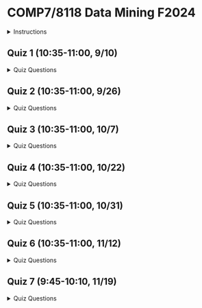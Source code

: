 # COMP7/8118 Data Mining F2024

<details>

<summary>Instructions</summary>

-   Closed book, no electronic device allowed.
-   Please put down your name and student ID at the top of your answer sheet.

</details>

## Quiz 1 (10:35-11:00, 9/10)

<details>

<summary>Quiz Questions</summary>

### Question 1

Consider the Apriori algorithm discussed in class, let $L_2$ = $\{\{A,B\}, \{B,C\}, \{C,D\}, \{A,D\}, \{D,E\}, \{A,C\}$, $\{B,E\}\}$, what are the candidates generated using Apriori for $L_3$? (Note: $L_2$ are all the frequent itemsets of size 2)

### Question 2

Given the following transaction history: $T_1$ = $\{A,B,D,E\}$, $T_2$ = $\{B,C,E,F\}$, $T_3$ = $\{B,E,D\}$, $T_4$ = $\{B,F\}$, $T_5$ = $\{A,B,C,F\}$. Let support threshold be 2, please draw the most compact FP-tree. Conditional FP-tree is not required.

### Question 3

In general, consider a set of transactions containing items $A$, $B$, and $C$; let $cf(\cdot)$ denote the confidence function, please answer true or false for the following statements on association rules: 1. $cf(A\rightarrow B) \leq cf(A\rightarrow BC)$ 2. $cf(AB\rightarrow C) > cf(A\rightarrow BC)$ 3. if $cf(A\rightarrow B) \geq cf(B\rightarrow C)$, then $cf(A\rightarrow B) \geq cf(A\rightarrow C)$

### Question 4

Please explain the relationship between *closed itemsets* vs. *maximal itemsets*.

</details>

## Quiz 2 (10:35-11:00, 9/26)

<details>

<summary>Quiz Questions</summary>

### Question 1

Consider the Minhashing algorithm we discussed in class. Below we show the original shingle-document matrix (the first table) and two permutation outputs of the matrix. Please answer the following questsion:

1.  What are the singatures of S1 and S2, respectively, based on the given matrix permutations?
2.  What is the Jaccard similarity of S1 and S2? What about the similarity of their signatures?

::: {style="display: flex; justify-content: space-between;"}
| Index | Shingle | S1  | S2  |
|-------|---------|-----|-----|
| 1     | A       | 1   | 0   |
| 2     | B       | 0   | 0   |
| 3     | C       | 1   | 1   |
| 4     | D       | 0   | 1   |
| 5     | E       | 1   | 1   |

| Index | Shingle | S1  | S2  |
|-------|---------|-----|-----|
| 1     | B       | 0   | 0   |
| 2     | C       | 1   | 1   |
| 3     | D       | 0   | 1   |
| 4     | E       | 1   | 1   |
| 5     | A       | 1   | 0   |

| Index | Shingle | S1  | S2  |
|-------|---------|-----|-----|
| 1     | D       | 0   | 1   |
| 2     | B       | 0   | 0   |
| 3     | A       | 1   | 0   |
| 4     | C       | 1   | 1   |
| 5     | E       | 1   | 1   |
:::

### Question 2

Given a LSH function $F=\{\frac{\theta}{4},\frac{3\theta}{4},0.9,0.1\}$, $\theta\in(0,2\pi)$, over data set $P$, if we know the distance of two data points $u$ and $v$ is $\frac{4\theta}{5}$, then the chances of $F(u)=F(v)$ is: A) $\leq$ 0.9; B) $\geq$ 0.9; C) $\leq$ 0.1; D) $\geq$ 0.1.

### Question 3

Pleas answer *true* or *false* for the following statements about the K-means clustering algorithm:

1.  K-means clustering works well even when the clusters have different sizes and different densities.
2.  K-means clustering algorithm iteratively updates the cluster centroids until a stopping condition is met.
3.  The initial placement of centroids in K-means clustering has no impact on the final clusters formed.

### Question 4

Given the set of data points: (0,1), (1,1), (1,4), (2,3), and (4,1), determine the final composition of two clusters when employing an agglomerative hierarchical clustering approach. For this exercise, use the single linkage method to calculate the distance between clusters. It is not necessary to provide the intermediate steps of the clustering process; only the final two clusters are required. (Note: $d(X,Y)=\sqrt{(x_1-x_2)^2+(y_1-y_2)^2}$)

</details>

## Quiz 3 (10:35-11:00, 10/7)

<details>

<summary>Quiz Questions</summary>

### Question 1

Please answer *true* or *false* for the following statements about the EM cluster algorithm:

1.  It does not require any assumption of the underlying data distribution.
2.  It does not require the number of clusters as an input parameter.
3.  It can identify clusters of different densities.

### Question 2

Consider the DBSCAN algorithm, please briefly explain under what conditions two core points $u$ and $v$ are assigned to the same cluster. Also, if $w$ is a border point, how does the algorithm decide its cluster assignment?

### Question 3

Consider $F(\cdot)$ as a clustering evaluation metric, let $F(C(X))=a$, where $C(X)$ is the clustering of data set $X$. Let $X'$ be a random data set of the same domain range as $X$, and $P(\cdot)$ denote the probability function. We say $C(X)$ is statistically significant if: A)$a\leq 0.05$; B)$a\geq 0.05$; C)$P(F(C(X'))=a)\leq 0.05$; D) $P(F(C(X'))=a)\geq 0.05$.

### Question 4

Given the join probability of two random variables $X$ and $Y$, please compute the following conditional entropy: 1) $H(X|Y=1)$; 2) $H(Y|X=1)$. Hint: $H(Y|X=x)=-\sum_y p(Y=y|X=x)\log_2 p(Y=y|X=x)$.

::: {style="display: flex; justify-content: space-between;"}
| X\\Y | Y=0 | Y=1 |
|------|-----|-----|
| X=0  | 1/2 | 0   |
| X=1  | 1/4 | 1/4 |
:::

</details>

## Quiz 4 (10:35-11:00, 10/22)

<details>

<summary>Quiz Questions</summary>

### Question 1

Please answer *true* or *false* for the following statements:

1.  A classifier trained on less training data is less likely to overfit.
2.  An overly complex training model can contribute to overfitting.
3.  The k-nearest neighbor classifier explicitly learns a model from the training data.
4.  Bayesian Belief Networks excel in incorporating domain knowledge and enabling fast inference.
5.  Naive Bayes classifier operates on the assumption of conditional independence among data attributes.

### Question 2

Please list three different stop conditions for internal node splitting in the decision tree construction.

### Question 3

Consider a simple Bayesian Belief Network: $A\rightarrow B\rightarrow C$, which of the following statement is NOT correct?

A)  $P(A|B)=P(B|A)$; B) $P(C|A,B)=P(C|B)$; C) $P(C|A)=P(C|B)\cdot P(B|A)$; D) $P(B|C)=\frac{P(C|B)\cdot P(B)}{P(C)}$

### Question 4

Please briefly compare the difference between generative models and discriminative models.

</details>

## Quiz 5 (10:35-11:00, 10/31)

<details>

<summary>Quiz Questions</summary>

### Question 1

Please answer *true* or *false* for the following statements:

1.  RNN is able to capture contextual information for classification where the sequence order matters.
2.  Theoretically, SVM is as expressive as MLP.
3.  The computational complexity of SVM is dominated by the dimensionality of training data.
4.  Comparing to the basic RNN, the LSTM model tends to converge faster.
5.  A deep neural network is a variant of MLP with many hidden layers.

### Question 2

Please list three features introduced by LSTM in terms of the model design compared to the basic RNN.

### Question 3

(Multiple-Answer) Which of the following techniques could help in deriving robust error estimation of trained classifers? A) Cross validation; B) Bootstrap; C) Reserve some training data for testing; D) Balance the class distribution of training data

### Question 4

Consider the confusion matrix we have shown in class, where X is the actual class, and Y is the prediction. Please answer the following questions: (1) What are precision and recall? (express with the formula of a, b, and c); (2) Consider the ROC curve, where y-axis is the true positive rate, and x-axis is the false positive rate, please explain what the value of b and d would be at the coordinate of (1,1) in the ROC curve.

::: {style="display: flex; justify-content: space-between;"}
| X\\Y  | Y=Yes | Y=No |
|-------|-------|------|
| X=Yes | a     | b    |
| X=No  | c     | d    |
:::

</details>

## Quiz 6 (10:35-11:00, 11/12)

<details>

<summary>Quiz Questions</summary>

### Question 1

Please answer *true* or *false* for the following statements:

1.  In terms of space-saving, adjacency list is better than adjacency matrix in representing a graph.
2.  In the HITS algorithm, the hub and authority weights can be computed independently.
3.  Girvan-Newman algorithm can find overlapping communities.
4.  A graph's diameter refers to the length of the longest path.
5.  In the AGM algorithm, the probability of having a edge connecting vertices $u$ and $v$ is $1-\prod_{c\in M_u\cap M_v}(1-p_c)$, where $M_u$ and $M_v$ are the sets of communities $u$ and $v$ belong to, respectively; and $p_c$ is the probability of a vertex belonging to community $c$.

::::: {style="display: flex;"}
::: {style="flex: 1; margin-right: 2.5px;"}
### Question 2

Consider the simplified PageRank model, where each vertex’s PR score is the aggregation from its incoming neighbor’s PR score distributions. Assume all vertices' initial PR score is 0.2. After the first iteration, what are the values of PR($n_1$) and PR($n_2$)?

(Hint: $PR(x)=\sum\frac{PR(t_i)}{C(t_i)}$, where $C(\cdot)$ is the out-degree, $t_i$ is an incoming neighbor of $x$.)

![Image Alt Text](Quiz6-q2.png)
:::

::: {style="flex: 1; margin-left: 2.5px;"}
### Question 3

Consider the Girvan-Newman algorithm, we start a BFS from node $A$. Answer the following questions:

(1) The number of shortest paths from $A$ to $I$ is: A) 3; B) 4; C) 5; D) 6.

(2) When computing the betweenness using the bottom-up approach, the flow number of edge $\langle F,H\rangle$ is: A) 0.25; B) 0.75; C) 1.25; D) 1.5.

![Image Alt Text](Quiz6-q3.png)
:::
:::::

</details>

## Quiz 7 (9:45-10:10, 11/19)

<details>

<summary>Quiz Questions</summary>

### Question 1

Please answer *true* or *false* for the following statements:

1.  The HyperLogLog algorithm is devised for membership test over streaming data.
2.  Bloom filter's output must not contain false positives.
3.  The frequency count using Count-Min Sketch can be either an underestimation or overestimation.
4.  The $\epsilon$-Dificient Synopsis guarantes no false positive.
5.  The space complexity of the sticky sampling algorithm has nothing to do with the total number of data items in the stream.

### Question 2

Consider the reservior sampling algorithm, given the sample size is $s$, the next arriving data $I$ is the $n$-th element, if $n>s$, then the probability to discard $I$ is: 1)$\frac{s}{n}$; 2) $\frac{s}{n-1}$; 3) $\frac{s-1}{n}$; 4) 1-$\frac{s}{n}$

### Question 3

Given a data stream, assume the ground truth frequent items are $\{a,b,c,d\}$, below are the outputs from three different algorithms. Which algorithm’s output is most desirable? Please explain.

-   Algorithm 1's output: $\{a,b,c\}$
-   Algorithm 2's output: $\{b,c,d,e,f\}$
-   Algorithm 3's output: $\{a,b,c,d,e,f,g\}$

### Question 4

Assume we have a stream of data items coming in the following order: $a,a,c,b,b,a,d,a,a,e$. Consider the Lossy Counting algorithm, let $s$=0.4 and $\epsilon$=0.2. What data element(s) remain in the storage after processing the first bucket? (Hint: bucket size $w=\lceil1/\epsilon\rceil$)

</details>
